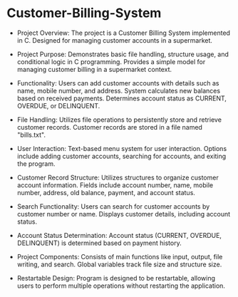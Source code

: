 # Customer-Billing-System

+ Project Overview:
The project is a Customer Billing System implemented in C.
Designed for managing customer accounts in a supermarket.

+ Project Purpose:
Demonstrates basic file handling, structure usage, and conditional logic in C programming.
Provides a simple model for managing customer billing in a supermarket context.

+ Functionality:
Users can add customer accounts with details such as name, mobile number, and address.
System calculates new balances based on received payments.
Determines account status as CURRENT, OVERDUE, or DELINQUENT.

+ File Handling:
Utilizes file operations to persistently store and retrieve customer records.
Customer records are stored in a file named "bills.txt".

+ User Interaction:
Text-based menu system for user interaction.
Options include adding customer accounts, searching for accounts, and exiting the program.

+ Customer Record Structure:
Utilizes structures to organize customer account information.
Fields include account number, name, mobile number, address, old balance, payment, and account status.

+ Search Functionality:
Users can search for customer accounts by customer number or name.
Displays customer details, including account status.

+ Account Status Determination:
Account status (CURRENT, OVERDUE, DELINQUENT) is determined based on payment history.

+ Project Components:
Consists of main functions like input, output, file writing, and search.
Global variables track file size and structure size.

+ Restartable Design:
Program is designed to be restartable, allowing users to perform multiple operations without restarting the application.







